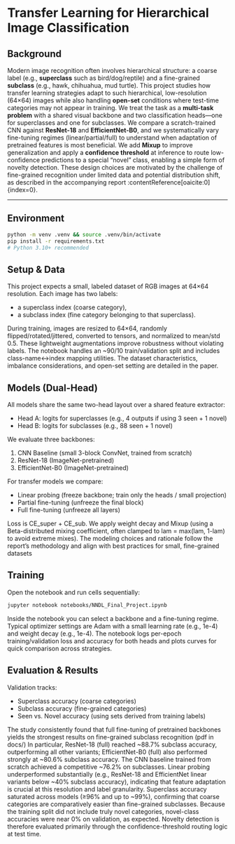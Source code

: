 # Transfer Learning for Hierarchical Image Classification

## Background

Modern image recognition often involves hierarchical structure: a coarse label (e.g., **superclass** such as bird/dog/reptile) and a fine-grained **subclass** (e.g., hawk, chihuahua, mud turtle). 
This project studies how transfer learning strategies adapt to such hierarchical, low-resolution (64×64) images while also handling **open-set** conditions where test-time categories may not appear in training. We treat the task as a **multi-task problem** with a shared visual backbone and two classification heads—one for superclasses and one for subclasses. We compare a scratch-trained CNN against **ResNet-18** and **EfficientNet-B0**, and we systematically vary fine-tuning regimes (linear/partial/full) to understand when adaptation of pretrained features is most beneficial. We add **Mixup** to improve generalization and apply a **confidence threshold** at inference to route low-confidence predictions to a special “novel” class, enabling a simple form of novelty detection. These design choices are motivated by the challenge of fine-grained recognition under limited data and potential distribution shift, as described in the accompanying report :contentReference[oaicite:0]{index=0}.

---

## Environment

```bash
python -m venv .venv && source .venv/bin/activate
pip install -r requirements.txt
# Python 3.10+ recommended
```

## Setup & Data

This project expects a small, labeled dataset of RGB images at 64×64 resolution. Each image has two labels:
- a superclass index (coarse category),
- a subclass index (fine category belonging to that superclass).


During training, images are resized to 64×64, randomly flipped/rotated/jittered, converted to tensors, and normalized to mean/std 0.5. 
These lightweight augmentations improve robustness without violating labels. 
The notebook handles an ~90/10 train/validation split and includes class-name↔index mapping utilities. 
The dataset characteristics, imbalance considerations, and open-set setting are detailed in the paper.

## Models (Dual-Head)

All models share the same two-head layout over a shared feature extractor:
- Head A: logits for superclasses (e.g., 4 outputs if using 3 seen + 1 novel)
- Head B: logits for subclasses (e.g., 88 seen + 1 novel)

We evaluate three backbones:
1. CNN Baseline (small 3-block ConvNet, trained from scratch)
2. ResNet-18 (ImageNet-pretrained)
3. EfficientNet-B0 (ImageNet-pretrained)

For transfer models we compare:
- Linear probing (freeze backbone; train only the heads / small projection)
- Partial fine-tuning (unfreeze the final block)
- Full fine-tuning (unfreeze all layers)

Loss is CE_super + CE_sub. We apply weight decay and Mixup (using a Beta-distributed mixing coefficient, often clamped to lam = max(lam, 1-lam) to avoid extreme mixes). 
The modeling choices and rationale follow the report’s methodology and align with best practices for small, fine-grained datasets

## Training

Open the notebook and run cells sequentially:
```bash
jupyter notebook notebooks/NNDL_Final_Project.ipynb
```
Inside the notebook you can select a backbone and a fine-tuning regime. Typical optimizer settings are Adam with a small learning rate (e.g., 1e-4) and weight decay (e.g., 1e-4). 
The notebook logs per-epoch training/validation loss and accuracy for both heads and plots curves for quick comparison across strategies.

## Evaluation & Results

Validation tracks:
- Superclass accuracy (coarse categories)
- Subclass accuracy (fine-grained categories)
- Seen vs. Novel accuracy (using sets derived from training labels)

The study consistently found that full fine-tuning of pretrained backbones yields the strongest results on fine-grained subclass recognition (pdf in docs/)
In particular, ResNet-18 (full) reached ~88.7% subclass accuracy, outperforming all other variants; EfficientNet-B0 (full) also performed strongly at ~80.6% subclass accuracy. The CNN baseline trained from scratch achieved a competitive ~76.2% on subclasses. Linear probing underperformed substantially (e.g., ResNet-18 and EfficientNet linear variants below ~40% subclass accuracy), indicating that feature adaptation is crucial at this resolution and label granularity. Superclass accuracy saturated across models (≥96% and up to ~99%), confirming that coarse categories are comparatively easier than fine-grained subclasses. Because the training split did not include truly novel categories, novel-class accuracies were near 0% on validation, as expected. 
Novelty detection is therefore evaluated primarily through the confidence-threshold routing logic at test time.
